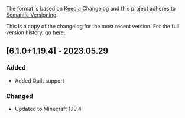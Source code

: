 The format is based on [Keep a Changelog](http://keepachangelog.com/en/1.0.0/) and this project adheres to [Semantic Versioning](http://semver.org/spec/v2.0.0.html).

This is a copy of the changelog for the most recent version. For the full version history, go [here](https://github.com/illusivesoulworks/colytra/blob/1.19.4/CHANGELOG.md).

## [6.1.0+1.19.4] - 2023.05.29
### Added
- Added Quilt support
### Changed
- Updated to Minecraft 1.19.4
